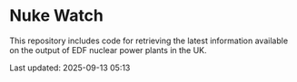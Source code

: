 # Nuke Watch

This repository includes code for retrieving the latest information available on the output of EDF nuclear power plants in the UK.

Last updated: 2025-09-13 05:13